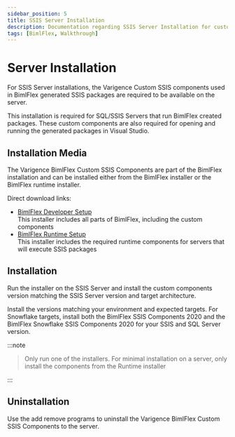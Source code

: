 ```yaml
---
sidebar_position: 5
title: SSIS Server Installation
description: Documentation regarding SSIS Server Installation for custom SSIS components used in BimlFlex
tags: [BimlFlex, Walkthrough]
---
```

# Server Installation

For SSIS Server installations, the Varigence Custom SSIS components used in BimlFlex generated SSIS packages are required to be available on the server.

This installation is required for SQL/SSIS Servers that run BimlFlex created packages. These custom components are also required for opening and running the generated packages in Visual Studio.

## Installation Media

The Varigence BimlFlex Custom SSIS Components are part of the BimlFlex installation and can be installed either from the BimlFlex installer or the BimlFlex runtime installer.

Direct download links:

* [BimlFlex Developer Setup](https://varigence.com/downloads/bimlflexdevsetup.exe)  
    This installer includes all parts of BimlFlex, including the custom components
* [BimlFlex Runtime Setup](https://varigence.com/downloads/bimlflexruntimesetup.exe)  
    This installer includes the required runtime components for servers that will execute SSIS packages

## Installation

Run the installer on the SSIS Server and install the custom components version matching the SSIS Server version and target architecture.

Install the versions matching your environment and expected targets. For Snowflake targets, install both the BimlFlex SSIS Components 2020 and the BimlFlex Snowflake SSIS Components 2020 for your SSIS and SQL Server version.
:::note


> Only run one of the installers. For minimal installation on a server, only install the components from the Runtime installer

:::


## Uninstallation

Use the add remove programs to uninstall the Varigence BimlFlex Custom SSIS Components to the server.
